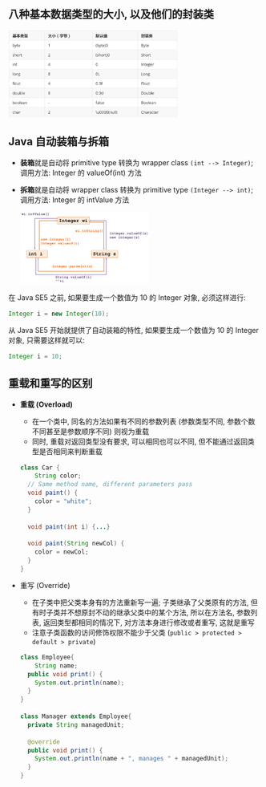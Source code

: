 ## 八种基本数据类型的大小, 以及他们的封装类

<img src="assets/1.png" alt="1" style="zoom: 33%;" />



## Java 自动装箱与拆箱

-   **装箱**就是自动将 primitive type 转换为 wrapper class `(int --> Integer)`; 调用方法: Integer 的 valueOf(int) 方法

-   **拆箱**就是自动将 wrapper class 转换为 primitive type `(Integer --> int)`; 调用方法: Integer 的 intValue 方法

    <img src="assets/conversion.png" alt="conversion" style="zoom: 25%;" />

在 Java SE5 之前, 如果要生成一个数值为 10 的 Integer 对象, 必须这样进行:

```java
Integer i = new Integer(10); 
```

从 Java SE5 开始就提供了自动装箱的特性, 如果要生成一个数值为 10 的 Integer 对象, 只需要这样就可以:

```java
Integer i = 10;
```



## 重载和重写的区别

-   **重载 (Overload)**

    -   在一个类中, 同名的方法如果有不同的参数列表 (参数类型不同, 参数个数不同甚至是参数顺序不同) 则视为重载
    -   同时, 重载对返回类型没有要求, 可以相同也可以不同, 但不能通过返回类型是否相同来判断重载

    ```java
    class Car {
    	String color;
      // Same method name, different parameters pass
      void paint() {
        color = "white";
      }
      
      void paint(int i) {...}
      
      void paint(String newCol) {
        color = newCol;
      }
    }
    ```

*   重写 (Override)

    -   在子类中把父类本身有的方法重新写一遍; 子类继承了父类原有的方法, 但有时子类并不想原封不动的继承父类中的某个方法, 所以在方法名, 参数列表, 返回类型都相同的情况下, 对方法本身进行修改或者重写, 这就是重写
    -   注意子类函数的访问修饰权限不能少于父类 (`public > protected > default > private`)
    
    ```java
    class Employee{
    	String name;
      public void print() {
        System.out.println(name);
      }
    }
    
    class Manager extends Employee{
      private String managedUnit;
      
      @override
      public void print() {
        System.out.println(name + ", manages " + managedUnit);
      }
    }
    ```
    
    


​    
